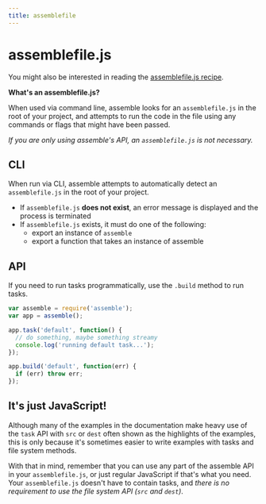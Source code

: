 ```yaml
---
title: assemblefile
---
```

# assemblefile.js

You might also be interested in reading the [assemblefile.js recipe](/recipes/assemblefile.md).

**What's an assemblefile.js?**

When used via command line, assemble looks for an `assemblefile.js` in the root of your project, and attempts to run the code in the file using any commands or flags that might have been passed.

_If you are only using assemble's API, an `assemblefile.js` is not necessary._ 

## CLI

When run via CLI, assemble attempts to automatically detect an `assemblefile.js` in the root of your project.

* If `assemblefile.js` **does not exist**, an error message is displayed and the process is terminated
* If `assemblefile.js` exists, it must do one of the following:
  - export an instance of `assemble`
  - export a function that takes an instance of assemble

## API

If you need to run tasks programmatically, use the `.build` method to run tasks.

```js
var assemble = require('assemble');
var app = assemble();

app.task('default', function() {
  // do something, maybe something streamy
  console.log('running default task...');
});

app.build('default', function(err) {
  if (err) throw err;
});
```

## It's just JavaScript!

Although many of the examples in the documentation make heavy use of the `task` API with `src` or `dest` often shown as the highlights of the examples, this is only because it's sometimes easier to write examples with tasks and file system methods.

With that in mind, remember that you can use any part of the assemble API in your `assemblefile.js`, or just regular JavaScript if that's what you need. Your `assemblefile.js` doesn't have to contain tasks, and _there is no requirement to use the file system API (`src` and `dest`)_.
